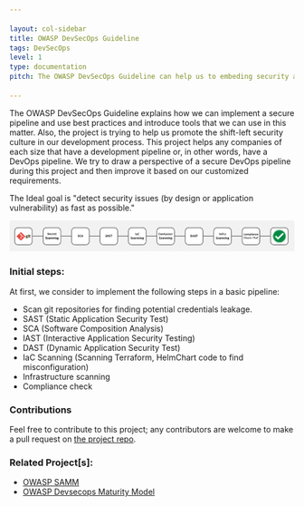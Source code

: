 ```yaml
---

layout: col-sidebar
title: OWASP DevSecOps Guideline
tags: DevSecOps
level: 1
type: documentation
pitch: The OWASP DevSecOps Guideline can help us to embeding security as a part of pipeline.

---
```


The OWASP DevSecOps Guideline explains how we can implement a secure pipeline and use best practices and introduce tools that we can use in this matter. Also, the project is trying to help us promote the shift-left security culture in our development process.
This project helps any companies of each size that have a development pipeline or, in other words, have a DevOps pipeline. We try to draw a perspective of a secure DevOps pipeline during this project and then improve it based on our customized requirements.

The Ideal goal is "detect security issues (by design or application vulnerability) as fast as possible."

![DevSecOps pipeline](/assets/images/DevSecOps-pipeline.png)

### Initial steps:
At first, we consider to implement the following steps in a basic pipeline:
* Scan git repositories for finding potential credentials leakage. 
* SAST (Static Application Security Test)
* SCA (Software Composition Analysis)
* IAST (Interactive Application Security Testing)
* DAST (Dynamic Application Security Test)
* IaC Scanning (Scanning Terraform, HelmChart code to find misconfiguration)
* Infrastructure scanning
* Compliance check

### Contributions
Feel free to contribute to this project; any contributors are welcome to make a pull request on [the project repo](https://github.com/OWASP/DevSecOpsGuideline). 

### Related Project[s]:
* [OWASP SAMM](https://owasp.org/www-project-samm/)
* [OWASP Devsecops Maturity Model](https://owasp.org/www-project-devsecops-maturity-model/)

